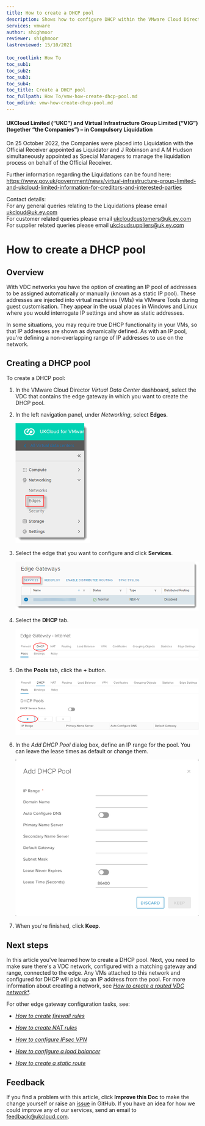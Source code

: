 ```yaml
---
title: How to create a DHCP pool
description: Shows how to configure DHCP within the VMware Cloud Director tenant portal
services: vmware
author: shighmoor
reviewer: shighmoor
lastreviewed: 15/10/2021

toc_rootlink: How To
toc_sub1:
toc_sub2:
toc_sub3:
toc_sub4:
toc_title: Create a DHCP pool
toc_fullpath: How To/vmw-how-create-dhcp-pool.md
toc_mdlink: vmw-how-create-dhcp-pool.md
---
```


#### UKCloud Limited (“UKC”) and Virtual Infrastructure Group Limited (“VIG”) (together “the Companies”) – in Compulsory Liquidation

On 25 October 2022, the Companies were placed into Liquidation with the Official Receiver appointed as Liquidator and J Robinson and A M Hudson simultaneously appointed as Special Managers to manage the liquidation process on behalf of the Official Receiver.

Further information regarding the Liquidations can be found here: <https://www.gov.uk/government/news/virtual-infrastructure-group-limited-and-ukcloud-limited-information-for-creditors-and-interested-parties>

Contact details:<br>
For any general queries relating to the Liquidations please email <ukcloud@uk.ey.com><br>
For customer related queries please email <ukcloudcustomers@uk.ey.com><br>
For supplier related queries please email <ukcloudsuppliers@uk.ey.com>

# How to create a DHCP pool

## Overview

With VDC networks you have the option of creating an IP pool of addresses to be assigned automatically or manually (known as a static IP pool). These addresses are injected into virtual machines (VMs) via VMware Tools during guest customisation. They appear in the usual places in Windows and Linux where you would interrogate IP settings and show as static addresses.

In some situations, you may require true DHCP functionality in your VMs, so that IP addresses are shown as dynamically defined. As with an IP pool, you're defining a non-overlapping range of IP addresses to use on the network.

## Creating a DHCP pool

To create a DHCP pool:

1. In the VMware Cloud Director *Virtual Data Center* dashboard, select the VDC that contains the edge gateway in which you want to create the DHCP pool.

2. In the left navigation panel, under *Networking*, select **Edges**.

    ![Edges menu option in VMware Cloud Director](images/vmw-vcd10.1-mnu-edges.png)

3. Select the edge that you want to configure and click **Services**.

    ![Services button](images/vmw-vcd10.1-edge-btn-services.png)

4. Select the **DHCP** tab.

    ![DHCP tab](images/vmw-vcd10.1-edge-tab-dhcp.png)

5. On the **Pools** tab, click the **+** button.

    ![Add DHCP button](images/vmw-vcd10.1-edge-btn-add-dhcp.png)

6. In the *Add DHCP Pool* dialog box, define an IP range for the pool. You can leave the lease times as default or change them.

    ![Add DHCP Pool dialog box](images/vmw-vcd10.1-add-dhcp-pool.png)

7. When you're finished, click **Keep**.

## Next steps

In this article you've learned how to create a DHCP pool. Next, you need to make sure there's a VDC network, configured with a matching gateway and range, connected to the edge. Any VMs attached to this network and configured for DHCP will pick up an IP address from the pool. For more information about creating a network, see [*How to create a routed VDC network**](vmw-how-create-routed-network.md).

For other edge gateway configuration tasks, see:

- [*How to create firewall rules*](vmw-how-create-firewall-rules.md)

- [*How to create NAT rules*](vmw-how-create-nat-rules.md)

- [*How to configure IPsec VPN*](vmw-how-configure-ipsec-vpn.md)

- [*How to configure a load balancer*](vmw-how-configure-load-balancer.md)

- [*How to create a static route*](vmw-how-create-static-route.md)

## Feedback

If you find a problem with this article, click **Improve this Doc** to make the change yourself or raise an [issue](https://github.com/UKCloud/documentation/issues) in GitHub. If you have an idea for how we could improve any of our services, send an email to <feedback@ukcloud.com>.
